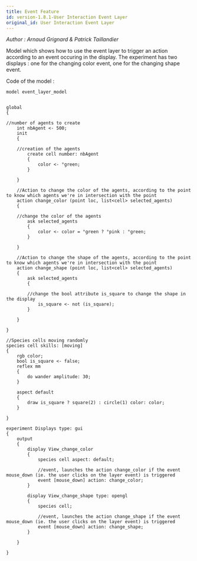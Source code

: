 ```yaml
---
title: Event Feature
id: version-1.8.1-User Interaction Event Layer
original_id: User Interaction Event Layer
---
```


[//]: # (keyword|statement_event)
[//]: # (keyword|concept_gui)


_Author : Arnaud Grignard & Patrick Taillandier_

Model which shows how to use the event layer to trigger an action according to an event occuring in the display. The experiment has two displays : one for the changing color event, one for the changing shape event.


Code of the model : 

```
model event_layer_model


global
{

//number of agents to create
	int nbAgent <- 500;
	init
	{

	//creation of the agents
		create cell number: nbAgent
		{
			color <- °green;
		}

	}

	//Action to change the color of the agents, according to the point to know which agents we're in intersection with the point
	action change_color (point loc, list<cell> selected_agents)
	{

	//change the color of the agents
		ask selected_agents
		{
			color <- color = °green ? °pink : °green;
		}

	}

	//Action to change the shape of the agents, according to the point to know which agents we're in intersection with the point
	action change_shape (point loc, list<cell> selected_agents)
	{
		ask selected_agents
		{

		//change the bool attribute is_square to change the shape in the display
			is_square <- not (is_square);
		}

	}

}

//Species cells moving randomly
species cell skills: [moving]
{
	rgb color;
	bool is_square <- false;
	reflex mm
	{
		do wander amplitude: 30;
	}

	aspect default
	{
		draw is_square ? square(2) : circle(1) color: color;
	}

}

experiment Displays type: gui
{
	output
	{
		display View_change_color
		{
			species cell aspect: default;

			//event, launches the action change_color if the event mouse_down (ie. the user clicks on the layer event) is triggered
			event [mouse_down] action: change_color;
		}

		display View_change_shape type: opengl
		{
			species cell;

			//event, launches the action change_shape if the event mouse_down (ie. the user clicks on the layer event) is triggered
			event [mouse_down] action: change_shape;
		}

	}

}

```
